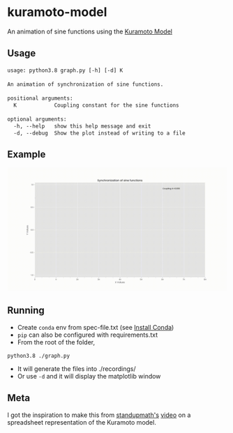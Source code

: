 # kuramoto-model

An animation of sine functions using the [Kuramoto Model](https://en.wikipedia.org/wiki/Kuramoto_model)

## Usage

```
usage: python3.8 graph.py [-h] [-d] K

An animation of synchronization of sine functions.

positional arguments:
  K            Coupling constant for the sine functions

optional arguments:
  -h, --help   show this help message and exit
  -d, --debug  Show the plot instead of writing to a file
```

## Example

![Example GIF](./recordings/preview.gif)

## Running

-   Create `conda` env from spec-file.txt (see [Install Conda](https://conda.io/projects/conda/en/latest/user-guide/install/index.html))
-   `pip` can also be configured with requirements.txt
-   From the root of the folder,

```
python3.8 ./graph.py
```

-   It will generate the files into ./recordings/
-   Or use `-d` and it will display the matplotlib window

## Meta

I got the inspiration to make this from [standupmath's](https://www.youtube.com/user/standupmaths) [video](https://www.youtube.com/watch?v=J4PO7NbdKXg)
on a spreadsheet representation of the Kuramoto model.
